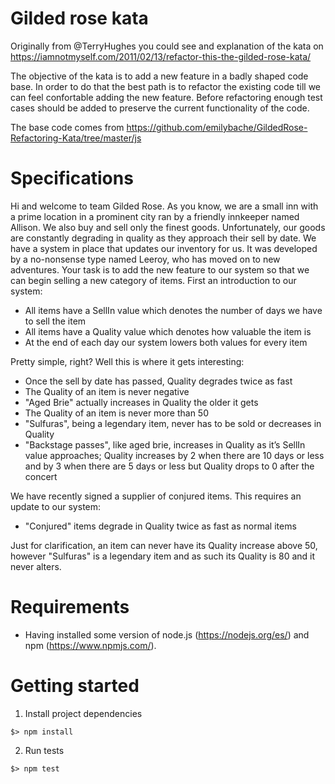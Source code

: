 # Gilded rose kata

Originally from @TerryHughes you could see and explanation of the kata on https://iamnotmyself.com/2011/02/13/refactor-this-the-gilded-rose-kata/

The objective of the kata is to add a new feature in a badly shaped code base. In order to do that the best path is to refactor the existing code till we can feel confortable adding the new feature. Before refactoring enough test cases should be added to preserve the current functionality of the code.

The base code comes from https://github.com/emilybache/GildedRose-Refactoring-Kata/tree/master/js

# Specifications

Hi and welcome to team Gilded Rose. As you know, we are a small inn with a prime location in a prominent city ran by a friendly innkeeper named Allison. We also buy and sell only the finest goods. Unfortunately, our goods are constantly degrading in quality as they approach their sell by date. We have a system in place that updates our inventory for us. It was developed by a no-nonsense type named Leeroy, who has moved on to new adventures. Your task is to add the new feature to our system so that we can begin selling a new category of items. First an introduction to our system:

- All items have a SellIn value which denotes the number of days we have to sell the item
- All items have a Quality value which denotes how valuable the item is
- At the end of each day our system lowers both values for every item

Pretty simple, right? Well this is where it gets interesting:

- Once the sell by date has passed, Quality degrades twice as fast
- The Quality of an item is never negative
- "Aged Brie" actually increases in Quality the older it gets
- The Quality of an item is never more than 50
- "Sulfuras", being a legendary item, never has to be sold or decreases in Quality
- "Backstage passes", like aged brie, increases in Quality as it’s SellIn value approaches; Quality increases by 2 when there are 10 days or less and by 3 when there are 5 days or less but Quality drops to 0 after the concert

We have recently signed a supplier of conjured items. This requires an update to our system:

- "Conjured" items degrade in Quality twice as fast as normal items

Just for clarification, an item can never have its Quality increase above 50, however "Sulfuras" is a legendary item and as such its Quality is 80 and it never alters.

# Requirements

- Having installed some version of node.js (https://nodejs.org/es/) and npm (https://www.npmjs.com/).

# Getting started

1. Install project dependencies

```
$> npm install
```

2. Run tests

```
$> npm test
```
